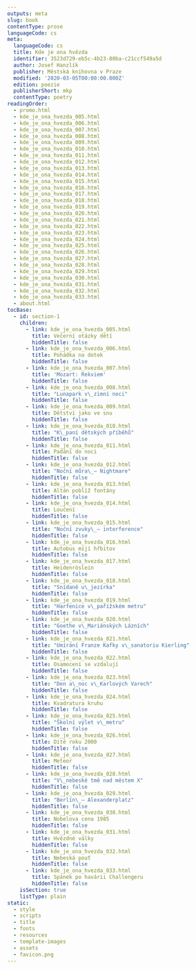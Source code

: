 ```yaml
---
outputs: meta
slug: book
contentType: prose
languageCode: cs
meta:
  languageCode: cs
  title: Kde je ona hvězda
  identifier: 3523d729-eb5c-4b23-80ba-c21ccf549a5d
  author: Josef Hanzlík
  publisher: Městská knihovna v Praze
  modified: '2020-03-05T00:00:00.000Z'
  edition: poezie
  publisherShort: mkp
  contentType: poetry
readingOrder:
  - promo.html
  - kde_je_ona_hvezda_005.html
  - kde_je_ona_hvezda_006.html
  - kde_je_ona_hvezda_007.html
  - kde_je_ona_hvezda_008.html
  - kde_je_ona_hvezda_009.html
  - kde_je_ona_hvezda_010.html
  - kde_je_ona_hvezda_011.html
  - kde_je_ona_hvezda_012.html
  - kde_je_ona_hvezda_013.html
  - kde_je_ona_hvezda_014.html
  - kde_je_ona_hvezda_015.html
  - kde_je_ona_hvezda_016.html
  - kde_je_ona_hvezda_017.html
  - kde_je_ona_hvezda_018.html
  - kde_je_ona_hvezda_019.html
  - kde_je_ona_hvezda_020.html
  - kde_je_ona_hvezda_021.html
  - kde_je_ona_hvezda_022.html
  - kde_je_ona_hvezda_023.html
  - kde_je_ona_hvezda_024.html
  - kde_je_ona_hvezda_025.html
  - kde_je_ona_hvezda_026.html
  - kde_je_ona_hvezda_027.html
  - kde_je_ona_hvezda_028.html
  - kde_je_ona_hvezda_029.html
  - kde_je_ona_hvezda_030.html
  - kde_je_ona_hvezda_031.html
  - kde_je_ona_hvezda_032.html
  - kde_je_ona_hvezda_033.html
  - about.html
tocBase:
  - id: section-1
    children:
      - link: kde_je_ona_hvezda_005.html
        title: Večerní otázky dětí
        hiddenTitle: false
      - link: kde_je_ona_hvezda_006.html
        title: Pohádka na dotek
        hiddenTitle: false
      - link: kde_je_ona_hvezda_007.html
        title: 'Mozart: Rekviem'
        hiddenTitle: false
      - link: kde_je_ona_hvezda_008.html
        title: "Lunapark v\_zimní noci"
        hiddenTitle: false
      - link: kde_je_ona_hvezda_009.html
        title: Dětství jako ve snu
        hiddenTitle: false
      - link: kde_je_ona_hvezda_010.html
        title: "K\_paní dětských příběhů"
        hiddenTitle: false
      - link: kde_je_ona_hvezda_011.html
        title: Padání do noci
        hiddenTitle: false
      - link: kde_je_ona_hvezda_012.html
        title: "Noční můra\_— Nightmare"
        hiddenTitle: false
      - link: kde_je_ona_hvezda_013.html
        title: Altán poblíž fontány
        hiddenTitle: false
      - link: kde_je_ona_hvezda_014.html
        title: Loučení
        hiddenTitle: false
      - link: kde_je_ona_hvezda_015.html
        title: "Noční zvuky\_— interference"
        hiddenTitle: false
      - link: kde_je_ona_hvezda_016.html
        title: Autobus míjí hřbitov
        hiddenTitle: false
      - link: kde_je_ona_hvezda_017.html
        title: Heidenröslein
        hiddenTitle: false
      - link: kde_je_ona_hvezda_018.html
        title: "Snídaně u\_jezírka"
        hiddenTitle: false
      - link: kde_je_ona_hvezda_019.html
        title: "Harfenice v\_pařížském metru"
        hiddenTitle: false
      - link: kde_je_ona_hvezda_020.html
        title: "Goethe v\_Mariánských Lázních"
        hiddenTitle: false
      - link: kde_je_ona_hvezda_021.html
        title: "Umírání Franze Kafky v\_sanatoriu Kierling"
        hiddenTitle: false
      - link: kde_je_ona_hvezda_022.html
        title: Osamocení se vzdalují
        hiddenTitle: false
      - link: kde_je_ona_hvezda_023.html
        title: "Den a\_noc v\_Karlových Varech"
        hiddenTitle: false
      - link: kde_je_ona_hvezda_024.html
        title: Kvadratura kruhu
        hiddenTitle: false
      - link: kde_je_ona_hvezda_025.html
        title: "Školní výlet v\_metru"
        hiddenTitle: false
      - link: kde_je_ona_hvezda_026.html
        title: Dítě roku 2000
        hiddenTitle: false
      - link: kde_je_ona_hvezda_027.html
        title: Meteor
        hiddenTitle: false
      - link: kde_je_ona_hvezda_028.html
        title: "V\_nebeské tmě nad městem X"
        hiddenTitle: false
      - link: kde_je_ona_hvezda_029.html
        title: "Berlín\_— Alexanderplatz"
        hiddenTitle: false
      - link: kde_je_ona_hvezda_030.html
        title: Nobelova cena 1985
        hiddenTitle: false
      - link: kde_je_ona_hvezda_031.html
        title: Hvězdné války
        hiddenTitle: false
      - link: kde_je_ona_hvezda_032.html
        title: Nebeská pouť
        hiddenTitle: false
      - link: kde_je_ona_hvezda_033.html
        title: Spánek po havárii Challengeru
        hiddenTitle: false
    isSection: true
    listType: plain
static:
  - style
  - scripts
  - title
  - fonts
  - resources
  - template-images
  - assets
  - favicon.png
---
```

